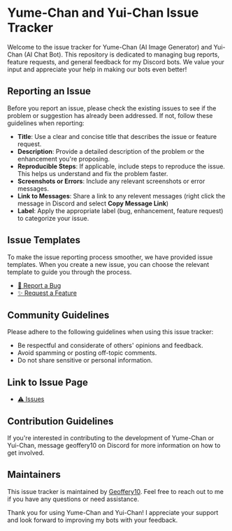 # Yume-Chan and Yui-Chan Issue Tracker

Welcome to the issue tracker for Yume-Chan (AI Image Generator) and Yui-Chan (AI Chat Bot). This repository is dedicated to managing bug reports, feature requests, and general feedback for my Discord bots. We value your input and appreciate your help in making our bots even better!

## Reporting an Issue

Before you report an issue, please check the existing issues to see if the problem or suggestion has already been addressed. If not, follow these guidelines when reporting:

- **Title**: Use a clear and concise title that describes the issue or feature request.
- **Description**: Provide a detailed description of the problem or the enhancement you're proposing.
- **Reproducible Steps**: If applicable, include steps to reproduce the issue. This helps us understand and fix the problem faster.
- **Screenshots or Errors**: Include any relevant screenshots or error messages.
- **Link to Messages**: Share a link to any relevent messages (right click the message in Discord and select **Copy Message Link**)
- **Label**: Apply the appropriate label (bug, enhancement, feature request) to categorize your issue.

## Issue Templates

To make the issue reporting process smoother, we have provided issue templates. When you create a new issue, you can choose the relevant template to guide you through the process.

- [🐞 Report a Bug](https://github.com/Geoffery10/AI-Bot-Issues/blob/main/bug_report.md)
- [✨ Request a Feature](https://github.com/Geoffery10/AI-Bot-Issues/blob/main/feature_request.md)

## Community Guidelines

Please adhere to the following guidelines when using this issue tracker:

- Be respectful and considerate of others' opinions and feedback.
- Avoid spamming or posting off-topic comments.
- Do not share sensitive or personal information.

## Link to Issue Page
- [⚠️ Issues](https://github.com/Geoffery10/AI-Bot-Issues/issues)

## Contribution Guidelines

If you're interested in contributing to the development of Yume-Chan or Yui-Chan, message geoffery10 on Discord for more information on how to get involved.

## Maintainers

This issue tracker is maintained by [Geoffery10](https://github.com/Geoffery10). Feel free to reach out to me if you have any questions or need assistance.

Thank you for using Yume-Chan and Yui-Chan! I appreciate your support and look forward to improving my bots with your feedback.

